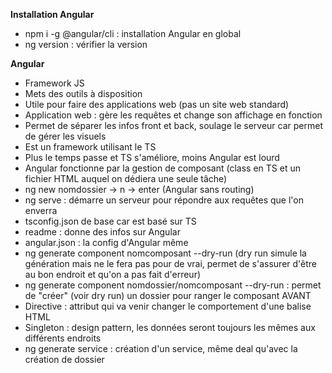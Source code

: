 **Installation Angular**

- npm i -g @angular/cli : installation Angular en global
- ng version : vérifier la version

**Angular**

- Framework JS
- Mets des outils à disposition
- Utile pour faire des applications web (pas un site web standard)
- Application web : gère les requêtes et change son affichage en fonction
- Permet de séparer les infos front et back, soulage le serveur car permet de gérer les visuels
- Est un framework utilisant le TS
- Plus le temps passe et TS s'améliore, moins Angular est lourd
- Angular fonctionne par la gestion de composant (class en TS et un fichier HTML auquel on dédiera une seule tâche)
- ng new nomdossier -> n -> enter (Angular sans routing)
- ng serve : démarre un serveur pour répondre aux requêtes que l'on enverra
- tsconfig.json de base car est basé sur TS
- readme : donne des infos sur Angular
- angular.json : la config d'Angular même
- ng generate component nomcomposant --dry-run (dry run simule la génération mais ne le fera pas pour de vrai, permet de s'assurer d'être au bon endroit et qu'on a pas fait d'erreur)
- ng generate component nomdossier/nomcomposant --dry-run : permet de "créer" (voir dry run) un dossier pour ranger le composant AVANT
- Directive : attribut qui va venir changer le comportement d'une balise HTML
- Singleton : design pattern, les données seront toujours les mêmes aux différents endroits
- ng generate service : création d'un service, même deal qu'avec la création de dossier